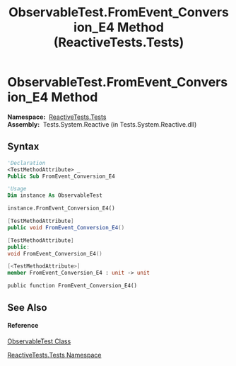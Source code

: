 ﻿---
title: ObservableTest.FromEvent_Conversion_E4 Method  (ReactiveTests.Tests)
TOCTitle: FromEvent_Conversion_E4 Method
ms:assetid: M:ReactiveTests.Tests.ObservableTest.FromEvent_Conversion_E4
ms:mtpsurl: https://msdn.microsoft.com/en-us/library/reactivetests.tests.observabletest.fromevent_conversion_e4(v=VS.103)
ms:contentKeyID: 36620516
ms.date: 06/28/2011
mtps_version: v=VS.103
f1_keywords:
- ReactiveTests.Tests.ObservableTest.FromEvent_Conversion_E4
dev_langs:
- CSharp
- JScript
- VB
- FSharp
- c++
---

# ObservableTest.FromEvent\_Conversion\_E4 Method

**Namespace:**  [ReactiveTests.Tests](hh289046\(v=vs.103\).md)  
**Assembly:**  Tests.System.Reactive (in Tests.System.Reactive.dll)

## Syntax

``` vb
'Declaration
<TestMethodAttribute> _
Public Sub FromEvent_Conversion_E4
```

``` vb
'Usage
Dim instance As ObservableTest

instance.FromEvent_Conversion_E4()
```

``` csharp
[TestMethodAttribute]
public void FromEvent_Conversion_E4()
```

``` c++
[TestMethodAttribute]
public:
void FromEvent_Conversion_E4()
```

``` fsharp
[<TestMethodAttribute>]
member FromEvent_Conversion_E4 : unit -> unit 
```

``` jscript
public function FromEvent_Conversion_E4()
```

## See Also

#### Reference

[ObservableTest Class](hh288687\(v=vs.103\).md)

[ReactiveTests.Tests Namespace](hh289046\(v=vs.103\).md)

